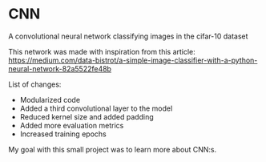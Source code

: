 # CNN
A convolutional neural network classifying images in the cifar-10 dataset

This network was made with inspiration from this article: https://medium.com/data-bistrot/a-simple-image-classifier-with-a-python-neural-network-82a5522fe48b

List of changes:
- Modularized code
- Added a third convolutional layer to the model
- Reduced kernel size and added padding
- Added more evaluation metrics
- Increased training epochs

My goal with this small project was to learn more about CNN:s.
